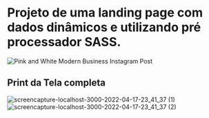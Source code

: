 # Projeto de uma landing page com dados dinâmicos e utilizando pré processador SASS.
![Pink and White Modern Business Instagram Post](https://user-images.githubusercontent.com/84424883/163746381-c5fc1a7d-aabf-4c46-b2e4-2cac735b929a.png)



## Print da Tela completa

![screencapture-localhost-3000-2022-04-17-23_41_37 (1)](https://user-images.githubusercontent.com/84424883/163746211-b318d5c3-46e5-4017-ac8a-a971a49837e0.png)
![screencapture-localhost-3000-2022-04-17-23_41_37 (2)](https://user-images.githubusercontent.com/84424883/163746227-ad7a37c2-e536-49f9-b4cc-5f5d237216e1.png)

